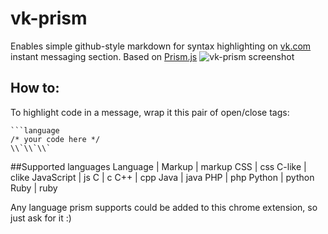 # vk-prism
Enables simple github-style markdown for syntax highlighting on [vk.com](http://vk.com/) instant messaging section. Based on [Prism.js](http://prismjs.com/)
![vk-prism screenshot]()

## How to:
To highlight code in a message, wrap it this pair of open/close tags:

```
```language
/* your code here */
\\`\\`\\`
```


##Supported languages
Language | 
Markup | markup
CSS | css
C-like | clike
JavaScript | js
C | c
C++ | cpp 
Java | java
PHP | php
Python | python
Ruby | ruby

Any language prism supports could be added to this chrome extension, so just ask for it :)